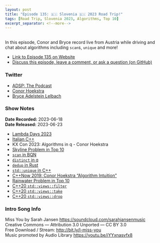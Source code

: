 ```yaml
---
layout: post
title: "Episode 135: 🇸🇮 Slovenia 🇸🇮 2023 Road Trip!"
tags: [Road Trip, Slovenia 2023, Algorithms, Top 10]
excerpt_separator: <!--more-->
---
```



<br>In this episode, Conor and Bryce record live from Austria while driving and chat about algorithms including `scan`s, `unique` and more!
<!--more-->

* [Link to Episode 135 on Website](https://adspthepodcast.com/2023/06/23/Episode-135.html)
* [Discuss this episode, leave a comment, or ask a question (on GitHub)](https://github.com/codereport/adsp2/discussions/26)

### Twitter
 
* [ADSP: The Podcast](https://twitter.com/adspthepodcast)
* [Conor Hoekstra](https://twitter.com/code_report)
* [Bryce Adelstein Lelbach](https://twitter.com/blelbach)

### Show Notes
 
**Date Recorded:** 2023-06-18 <br>
**Date Released:** 2023-06-23

* [Lambda Days 2023](https://www.lambdadays.org/lambdadays2023)
* [Italian C++](https://italiancpp.github.io/)
* KX Con 2023: Algorithms in q - Conor Hoekstra
* [Skyline Problem in Top 10](https://github.com/codereport/top10/tree/main/09_skyline)
* [`scan` in BQN](https://mlochbaum.github.io/BQN/help/scan.html)
* [`distinct` in q](https://code.kx.com/q/ref/distinct/)
* [`dedup` in Rust](https://docs.rs/itertools/latest/itertools/structs/type.Dedup.html)
* [`std::unique` in C++](https://en.cppreference.com/w/cpp/algorithm/unique)
* [C++Now 2019: Conor Hoekstra “Algorithm Intuition”](https://www.youtube.com/watch?v=48gV1SNm3WA)
* [Rainwater Problem in Top 10](https://github.com/codereport/top10/tree/main/01_rain_water)
* [C++20 `std::views::filter`](https://en.cppreference.com/w/cpp/ranges/filter_view)
* [C++20 `std::views::take`](https://en.cppreference.com/w/cpp/ranges/take_view)
* [C++20 `std::views::drop`](https://en.cppreference.com/w/cpp/ranges/drop_view)

### Intro Song Info
 
Miss You by Sarah Jansen https://soundcloud.com/sarahjansenmusic<br>
Creative Commons — Attribution 3.0 Unported — CC BY 3.0<br>
Free Download / Stream: http://bit.ly/l-miss-you<br>
Music promoted by Audio Library https://youtu.be/iYYxnasvfx8<br>
